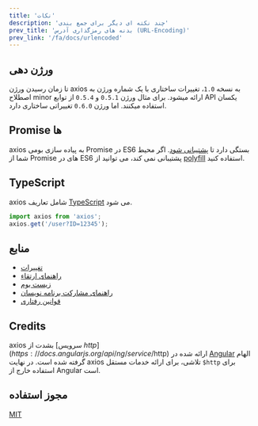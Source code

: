 ```yaml
---
title: 'نکات'
description: 'چند نکته ای دیگر برای جمع بندی'
prev_title: 'بدنه های رمزگذاری آدرس (URL-Encoding)'
prev_link: '/fa/docs/urlencoded'
---
```


## ورژن دهی

تا زمان رسیدن ورژن axios به نسخه `1.0`، تغییرات ساختاری با یک شماره ورژن به اصطلاح minor ارائه میشود. برای مثال ورژن `0.5.1` و `0.5.4` از توابع API یکسان استفاده میکنند. اما ورژن `0.6.0` تغییراتی ساختاری دارد.

## Promise ها

axios به پیاده سازی بومی Promise  در ES6 بستگی دارد تا [پشتیبانی شود](http://caniuse.com/promises).
اگر محیط شما از Promise های در ES6 پشتیبانی نمی کند، می توانید از [polyfill](https://github.com/jakearchibald/es6-promise) استفاده کنید.

## TypeScript
axios شامل تعاریف [TypeScript](http://typescriptlang.org) می شود.
```typescript
import axios from 'axios';
axios.get('/user?ID=12345');
```

## منابع

* [تغییرات](https://github.com/axios/axios/blob/main/CHANGELOG.md)
* [راهنمای ارتقاء](https://github.com/axios/axios/blob/main/UPGRADE_GUIDE.md)
* [زیست بوم](https://github.com/axios/axios/blob/main/ECOSYSTEM.md)
* [راهنمای مشارکت برنامه نویسان](https://github.com/axios/axios/blob/main/CONTRIBUTING.md)
* [قوانین رفتاری](https://github.com/axios/axios/blob/main/CODE_OF_CONDUCT.md)

## Credits

axios بشدت از [سرویس $http](https://docs.angularjs.org/api/ng/service/$http) ارائه شده در [Angular](https://angularjs.org/) الهام گرفته شده است. در نهایت axios تلاشی، برای ارائه خدمات مستقل `$http` برای استفاده خارج از Angular است. 

## مجوز استفاده

[MIT](https://github.com/axios/axios/blob/main/LICENSE)